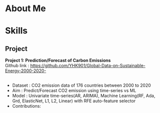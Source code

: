 # About Me

# Skills

## Project
**Project 1: Prediction/Forecast of Carbon Emissions** <br>
Github link : https://github.com/YHK901/Global-Data-on-Sustainable-Energy-2000-2020- <br><br>
- Dataset : CO2 emission data of 176 countries between 2000 to 2020
- Aim : Predict/Forecast CO2 emission using time-series vs ML
- Model : Univariate time-series(AR, ARIMA), Machine Learning(RF, Ada, Grd, ElasticNet, L1, L2, Linear) with RFE auto-feature selector
- Contributions:


